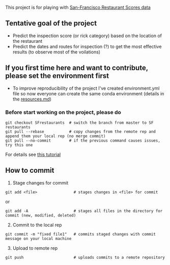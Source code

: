 This project is for playing with [San-Francisco Restaurant Scores data](https://data.sfgov.org/Health-and-Social-Services/Restaurant-Scores-LIVES-Standard/pyih-qa8i?row_index=0)

## Tentative goal of the project
  - Predict the inspection score (or rick category) based on the location of the restaurant
  - Predict the dates and routes for inspection (?) to get the most effective results (to observe most of the voilations)

## If you first time here and want to contribute, please set the environment first
- To improve reproducibility of the project I've created environment.yml file so now everyone can create the same conda environment (details in the [resources.md](resources.md))

### Before start working on the project, please do
```
git checkout SFrestaurants  # switch the branch from master to SF restaurants     
git pull --rebase           # copy changes from the remote rep and append them your local rep (no merge commit)
git pull --no-commit        # if the previous command causes issues, try this one
```
For details see [this tutorial](https://www.atlassian.com/git/tutorials/syncing/git-pull)

## How to commit
1. Stage changes for commit
```
git add <file>                # stages changes in <file> for commit     
```
or 
```
git add -A                    # stages all files in the directory for commit (new, modified, deleted)     
```
2. Commit to the local rep

```
git commit -m "fixed file1"   # commits staged changes with commit message on your local machine 
```

3. Upload to remote rep
```
git push                      # uploads commits to a remote repository
```
